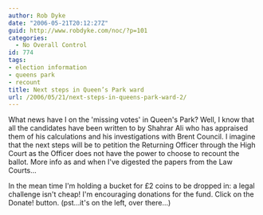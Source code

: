 ```yaml
---
author: Rob Dyke
date: "2006-05-21T20:12:27Z"
guid: http://www.robdyke.com/noc/?p=101
categories:
  - No Overall Control
id: 774
tags:
- election information
- queens park
- recount
title: Next steps in Queen’s Park ward
url: /2006/05/21/next-steps-in-queens-park-ward-2/
---
```

What news have I on the 'missing votes' in Queen's Park? Well, I know that all the candidates have been written to by Shahrar Ali who has appraised them of his calculations and his investigations with Brent Council. I imagine that the next steps will be to petition the Returning Officer through the High Court as the Officer does not have the power to choose to recount the ballot. More info as and when I've digested the papers from the Law Courts...

In the mean time I'm holding a bucket for £2 coins to be dropped in: a legal challenge isn't cheap! I'm encouraging donations for the fund. Click on the Donate! button. (pst...it's on the left, over there...)